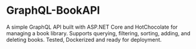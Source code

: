# GraphQL-BookAPI
A simple GraphQL API built with ASP.NET Core and HotChocolate for managing a book library. Supports querying, filtering, sorting, adding, and deleting books. Tested, Dockerized and ready for deployment.
